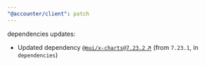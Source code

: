 ```yaml
---
"@accounter/client": patch
---
```

dependencies updates:
  - Updated dependency [`@mui/x-charts@7.23.2` ↗︎](https://www.npmjs.com/package/@mui/x-charts/v/7.23.2) (from `7.23.1`, in `dependencies`)
